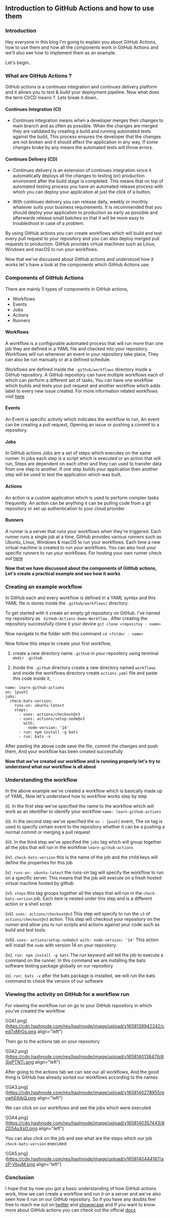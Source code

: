 ## Introduction to GitHub Actions and how to use them

### Introduction

Hey everyone in this blog I'm going to explain you about GitHub Actions, how to use them and how all the components work in GitHub Actions and we'll also see how to implement them as an example.

Let's begin..

### What are GitHub Actions ?

GitHub actions is a continues integration and continues delivery platform and it allows you to test & build your deployment pipeline. Now what does the term CI/CD means ?. Lets break it down..

#### Continues Integration (CI)

- Continues integration means when a developer merges their changes to main branch and as often as possible. When the changes are merged they are validated by creating a build and running automated tests against the build, This process ensures the developer that the changes are not broken and it should affect the application in any way, If some changes broke by any means the automated tests will throw errors.

#### Continues Delivery (CD)

- Continues delivery is an extension of continues integration since it automatically deploys all the changes to testing (or) production enviroment after the build stage is completed. This means that on top of automated testing process you have an automated release process with which you can deploy your application at just the click of a button.

- With continues delivery you can release daily, weekly or monthly whatever suits your business requirements. It is recommended that you should deploy your application to production as early as possible and afterwards release small batches so that it will be more easy to troubleshoot in case of a problem.

By using GitHub actions you can create workflows which will build and test every pull request to your repository and you can also deploy merged pull requests to production. GitHub provides virtual machines such as Linux, Windows and macOS to run your workflows.

Now that we've discussed about GitHub actions and understood how it works let's have a look at the components which GitHub Actions use.

### Components of GitHub Actions

There are mainly 5 types of components in GitHub actions,

- Workflows
- Events
- Jobs
- Actions
- Runners

#### Workflows

A workflow is a configurable automated process that will run more than one job they are defined in a YAML file and checked into your repository. Workflows will run whenever an event in your repository take place, They can also be run manually or at a defined schedule.

Workflows are defined inside the `.github/workflows` directory inside a GitHub repository. A GitHub repository can have multiple workflows each of which can perform a different set of tasks, You can have one workflow which builds and tests your pull request and another workflow which adds label to every new issue created. For more information related workflows visit [here](https://docs.github.com/en/actions/using-workflows)

#### Events

An Event is specific activity which indicates the workflow to run, An event can be creating a pull request, Opening an issue or pushing a commit to a repository.

#### Jobs

In GitHub actions Jobs are a set of steps which executes on the same runner. In jobs each step is a script which is executed or an action that will run, Steps are dependent on each other and they can used to transfer data from one step to another. If one step builds your application then another step will be used to test the application which was built.

#### Actions

An action is a custom application which is used to perform complex tasks frequently. An action can be anything it can be pulling code from a git repository or set up authentication to your cloud provider

#### Runners

A runner is a server that runs your workflows when they're triggered. Each runner runs a single job at a time, GitHub provides various runners such as Ubuntu, Linux, Windows & macOS to run your workflows. Each time a new virtual machine is created to run your workflows. You can also host your specific runners to run your workflows. For hosting your own runner check out [here](https://docs.github.com/en/actions/hosting-your-own-runners)

**Now that we have discussed about the components of GitHub actions, Let's create a practical example and see how it works**

### Creating an example workflow

In GitHub each and every workflow is defined in a YAML syntax and this YAML file is stores inside the `.github/workflows/` directory.

To get started with it create an empty git repository on GitHub. I've named my repository as `
GitHub-Actions-Demo-Workflow` . After creating the repository successfully clone it your device `git clone <repositoy - name>`

Now navigate to the folder with this command `cd <folder - name>`
 
Now follow this steps to create your first workflow,

1. create a new directory name `.github` in your repository using terminal `mkdir .github`

2. Inside the `.github` directory create a new directory named `workflows` and inside the workflows directory create `actions.yaml` file and paste this code inside it,

```
name: learn-github-actions
on: [push]
jobs:
  check-bats-version:
    runs-on: ubuntu-latest
    steps:
      - uses: actions/checkout@v3
      - uses: actions/setup-node@v3
        with:
          node-version: '14'
      - run: npm install -g bats
      - run: bats -v
```
After pasting the above code save the file, commit the changes and push them, And your workflow has been created successfully

**Now that we've created our workflow and is running properly let's try to understand what our workflow is all about**

### Understanding the workflow

In the above example we've created a workflow which is basically made up of YAML, Now let's understand how to workflow works step by step

(i). In the first step we've specified the name to the workflow which will work as an identifier to identify your workflow `name: learn-github-actions`

(ii). In the second step we've specified the `on : [push]` event, The on tag is used to specify certain event to the repository whether it can be a pushing a normal commit or merging a pull request

(iii).  In the third step we've specified the `jobs` tag  which will group together all the jobs that will run in the  workflow `learn-github-actions`

(iv). `check-bats-version` this is the name of the job and the child keys will define the properties for this job

(v). `runs-on: ubuntu-latest` the runs-on tag will specify the workflow to run on a specific server. This means that the job will execute on a fresh hosted virtual machine hosted by github

(vi). `steps` this tag groups together all the steps that will run in the `check-bats-version` job. Each item is nested under this step and is a different action or a shell script

(vii). `uses: actions/checkout@v3` This step will specify to run the `v3` of `actions/checkout@v3` action. This step will checkout your repository on the runner and allow you to run scripts and actions against your code such as build and test tools.

(viii). 
`
uses: actions/setup-node@v3
      with:
        node-version: '14'
`
This action will install the `node` with version 14 on your repository.

(ix). `run: npm install -g bats` The run keyword will tell the job to execute a command on the runner. In this command we are installing the bats software testing package globally on our repository

(x). `run: bats -v` after the bats package is installed, we will run the bats command to check the version of our software

### Viewing the activity on GitHub for a workflow run

For viewing the workflow run on go to your GitHub repository in which you've created the workflow

![GA1.png](https://cdn.hashnode.com/res/hashnode/image/upload/v1658139942242/ced7xMrGs.png align="left")

Then go to the actions tab on your repository

![GA2.png](https://cdn.hashnode.com/res/hashnode/image/upload/v1658140138479/83jxPTNTi.png align="left")

After going to the actions tab we can see our all workflows, And the good thing is GitHub has already sorted our workflows according to the names

![GA3.png](https://cdn.hashnode.com/res/hashnode/image/upload/v1658140278955/gvwhE6AjQ.png align="left")

We can click on our workflows and see the jobs which were executed

![GA4.png](https://cdn.hashnode.com/res/hashnode/image/upload/v1658140357443/8ZD5AuXsO.png align="left")

You can also click on the job and see what are the steps which our job `check-bats-version` executed

![GA5.png](https://cdn.hashnode.com/res/hashnode/image/upload/v1658140444187/azP-VbjuM.png align="left")

### Conclusion

I hope that by now you got a basic understanding of how GitHub actions work, How we can create a workflow and run it on a server and we've also seen how it run on our GitHub repository. So if you have any doubts feel free to reach me out on [twitter](https://www.twitter.com/Hasnain_Makada) and [showwcase](https://showwcase.com/hasnainmakada-99) and If you want to know more about GitHub actions you can check out the official [docs](https://docs.github.com/en/actions/learn-github-actions/understanding-github-actions)